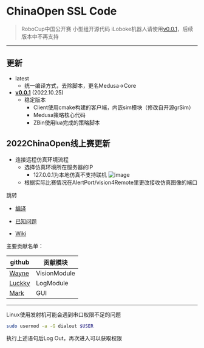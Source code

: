 # ChinaOpen SSL Code

> RoboCup中国公开赛 小型组开源代码
> iLoboke机器人请使用[v0.0.1](https://github.com/Robocup-ssl-China/rocos/releases/tag/v0.0.1)，后续版本中不再支持
---
## 更新
* latest
  * 统一编译方式，去除脚本，更名Medusa->Core
* [**v0.0.1**](https://github.com/Robocup-ssl-China/rocos/releases/tag/v0.0.1) (2022.10.25)
  * 稳定版本
    * Client使用cmake构建的客户端，内嵌sim模块（修改自开源grSim）
    * Medusa策略核心代码
    * ZBin使用lua完成的策略脚本

## 2022ChinaOpen线上赛更新
- 连接远程仿真环境流程
  - 选择仿真环境所在服务器的IP
    - 127.0.0.1为本地仿真不支持联机
    ![image](img/20221122-144438.jpg)
  - 根据实际比赛情况在AlertPort/vision4Remote里更改接收仿真图像的端口

跳转

* [编译](INSTALL.md)

* [已知问题](ISSUE.md)

* [Wiki](https://rocos.readthedocs.io/zh_CN/latest/index.html)

主要贡献名单：

| github                                 | 贡献模块     |
| -------------------------------------- | ------------ |
| [Wayne](https://github.com/zijinoier)  | VisionModule |
| [Luckky](https://github.com/guodashun) | LogModule    |
| [Mark](https://github.com/ZJUMark)     | GUI          |

-----

Linux使用发射机可能会遇到串口权限不足的问题

```bash
sudo usermod -a -G dialout $USER
```

执行上述语句后Log Out，再次进入可以获取权限
